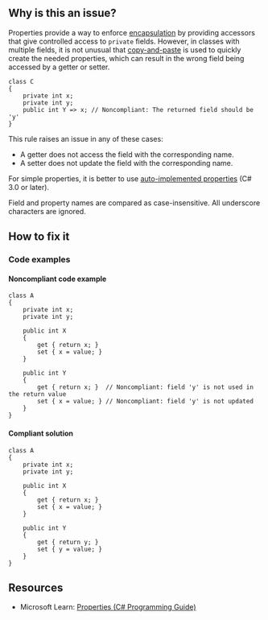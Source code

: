 ## Why is this an issue?

Properties provide a way to enforce [encapsulation](https://en.wikipedia.org/wiki/Encapsulation_%28computer_programming%29) by providing
accessors that give controlled access to `private` fields. However, in classes with multiple fields, it is not unusual that [copy-and-paste](https://en.wikipedia.org/wiki/Copy-and-paste_programming) is used to quickly create the needed properties, which can result
in the wrong field being accessed by a getter or setter.

    class C
    {
        private int x;
        private int y;
        public int Y => x; // Noncompliant: The returned field should be 'y'
    }

This rule raises an issue in any of these cases:

- A getter does not access the field with the corresponding name.
- A setter does not update the field with the corresponding name.

For simple properties, it is better to use [auto-implemented
properties](https://docs.microsoft.com/en-us/dotnet/csharp/programming-guide/classes-and-structs/auto-implemented-properties) (C# 3.0 or later).

Field and property names are compared as case-insensitive. All underscore characters are ignored.

## How to fix it

### Code examples

#### Noncompliant code example

    class A
    {
        private int x;
        private int y;
    
        public int X
        {
            get { return x; }
            set { x = value; }
        }
    
        public int Y
        {
            get { return x; }  // Noncompliant: field 'y' is not used in the return value
            set { x = value; } // Noncompliant: field 'y' is not updated
        }
    }

#### Compliant solution

    class A
    {
        private int x;
        private int y;
    
        public int X
        {
            get { return x; }
            set { x = value; }
        }
    
        public int Y
        {
            get { return y; }
            set { y = value; }
        }
    }

## Resources

- Microsoft Learn: [Properties (C#
  Programming Guide)](https://learn.microsoft.com/en-us/dotnet/csharp/programming-guide/classes-and-structs/properties)